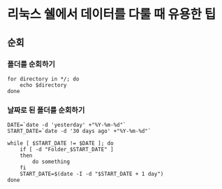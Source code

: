 # 리눅스 쉘에서 데이터를 다룰 때 유용한 팁
## 순회
### 폴더를 순회하기
```shell
for directory in */; do
    echo $directory
done
```

### 날짜로 된 폴더를 순회하기
```shell
DATE=`date -d 'yesterday' +"%Y-%m-%d"`
START_DATE=`date -d '30 days ago' +"%Y-%m-%d"`

while [ $START_DATE != $DATE ]; do
    if [ -d "Folder_$START_DATE" ]
    then
        do something
    fi
    START_DATE=$(date -I -d "$START_DATE + 1 day")
done
```
